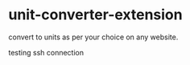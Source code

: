 # unit-converter-extension
convert to units as per your choice on any website.

testing ssh connection
